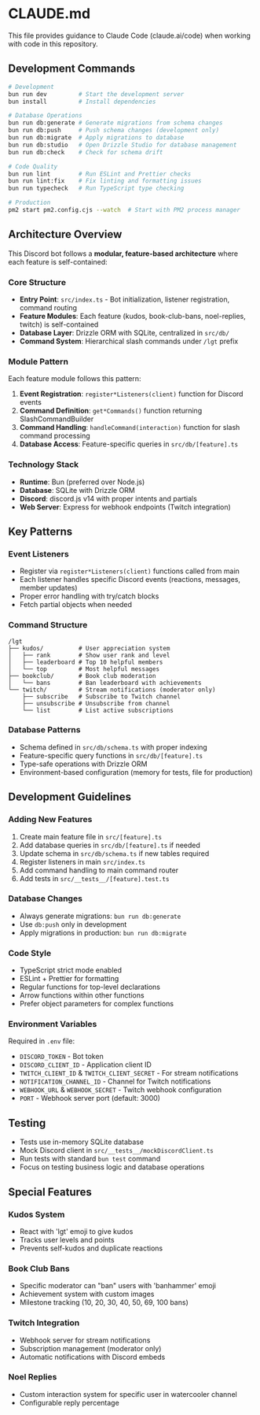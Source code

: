 # CLAUDE.md

This file provides guidance to Claude Code (claude.ai/code) when working with code in this repository.

## Development Commands

```bash
# Development
bun run dev         # Start the development server
bun install         # Install dependencies

# Database Operations
bun run db:generate # Generate migrations from schema changes
bun run db:push     # Push schema changes (development only)
bun run db:migrate  # Apply migrations to database
bun run db:studio   # Open Drizzle Studio for database management
bun run db:check    # Check for schema drift

# Code Quality
bun run lint        # Run ESLint and Prettier checks
bun run lint:fix    # Fix linting and formatting issues
bun run typecheck   # Run TypeScript type checking

# Production
pm2 start pm2.config.cjs --watch  # Start with PM2 process manager
```

## Architecture Overview

This Discord bot follows a **modular, feature-based architecture** where each feature is self-contained:

### Core Structure

- **Entry Point**: `src/index.ts` - Bot initialization, listener registration, command routing
- **Feature Modules**: Each feature (kudos, book-club-bans, noel-replies, twitch) is self-contained
- **Database Layer**: Drizzle ORM with SQLite, centralized in `src/db/`
- **Command System**: Hierarchical slash commands under `/lgt` prefix

### Module Pattern

Each feature module follows this pattern:

1. **Event Registration**: `register*Listeners(client)` function for Discord events
2. **Command Definition**: `get*Commands()` function returning SlashCommandBuilder
3. **Command Handling**: `handleCommand(interaction)` function for slash command processing
4. **Database Access**: Feature-specific queries in `src/db/[feature].ts`

### Technology Stack

- **Runtime**: Bun (preferred over Node.js)
- **Database**: SQLite with Drizzle ORM
- **Discord**: discord.js v14 with proper intents and partials
- **Web Server**: Express for webhook endpoints (Twitch integration)

## Key Patterns

### Event Listeners

- Register via `register*Listeners(client)` functions called from main
- Each listener handles specific Discord events (reactions, messages, member updates)
- Proper error handling with try/catch blocks
- Fetch partial objects when needed

### Command Structure

```
/lgt
├── kudos/          # User appreciation system
│   ├── rank        # Show user rank and level
│   ├── leaderboard # Top 10 helpful members
│   └── top         # Most helpful messages
├── bookclub/       # Book club moderation
│   └── bans        # Ban leaderboard with achievements
└── twitch/         # Stream notifications (moderator only)
    ├── subscribe   # Subscribe to Twitch channel
    ├── unsubscribe # Unsubscribe from channel
    └── list        # List active subscriptions
```

### Database Patterns

- Schema defined in `src/db/schema.ts` with proper indexing
- Feature-specific query functions in `src/db/[feature].ts`
- Type-safe operations with Drizzle ORM
- Environment-based configuration (memory for tests, file for production)

## Development Guidelines

### Adding New Features

1. Create main feature file in `src/[feature].ts`
2. Add database queries in `src/db/[feature].ts` if needed
3. Update schema in `src/db/schema.ts` if new tables required
4. Register listeners in main `src/index.ts`
5. Add command handling to main command router
6. Add tests in `src/__tests__/[feature].test.ts`

### Database Changes

- Always generate migrations: `bun run db:generate`
- Use `db:push` only in development
- Apply migrations in production: `bun run db:migrate`

### Code Style

- TypeScript strict mode enabled
- ESLint + Prettier for formatting
- Regular functions for top-level declarations
- Arrow functions within other functions
- Prefer object parameters for complex functions

### Environment Variables

Required in `.env` file:

- `DISCORD_TOKEN` - Bot token
- `DISCORD_CLIENT_ID` - Application client ID
- `TWITCH_CLIENT_ID` & `TWITCH_CLIENT_SECRET` - For stream notifications
- `NOTIFICATION_CHANNEL_ID` - Channel for Twitch notifications
- `WEBHOOK_URL` & `WEBHOOK_SECRET` - Twitch webhook configuration
- `PORT` - Webhook server port (default: 3000)

## Testing

- Tests use in-memory SQLite database
- Mock Discord client in `src/__tests__/mockDiscordClient.ts`
- Run tests with standard `bun test` command
- Focus on testing business logic and database operations

## Special Features

### Kudos System

- React with 'lgt' emoji to give kudos
- Tracks user levels and points
- Prevents self-kudos and duplicate reactions

### Book Club Bans

- Specific moderator can "ban" users with 'banhammer' emoji
- Achievement system with custom images
- Milestone tracking (10, 20, 30, 40, 50, 69, 100 bans)

### Twitch Integration

- Webhook server for stream notifications
- Subscription management (moderator only)
- Automatic notifications with Discord embeds

### Noel Replies

- Custom interaction system for specific user in watercooler channel
- Configurable reply percentage
